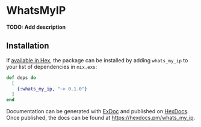 # WhatsMyIP

**TODO: Add description**

## Installation

If [available in Hex](https://hex.pm/docs/publish), the package can be installed
by adding `whats_my_ip` to your list of dependencies in `mix.exs`:

```elixir
def deps do
  [
    {:whats_my_ip, "~> 0.1.0"}
  ]
end
```

Documentation can be generated with [ExDoc](https://github.com/elixir-lang/ex_doc)
and published on [HexDocs](https://hexdocs.pm). Once published, the docs can
be found at <https://hexdocs.pm/whats_my_ip>.


